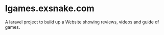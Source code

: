# lgames.exsnake.com
A laravel project to build up a Website showing reviews, videos and guide of games.
